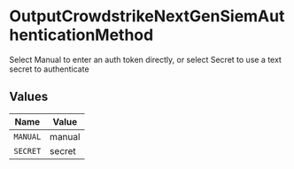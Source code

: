 # OutputCrowdstrikeNextGenSiemAuthenticationMethod

Select Manual to enter an auth token directly, or select Secret to use a text secret to authenticate


## Values

| Name     | Value    |
| -------- | -------- |
| `MANUAL` | manual   |
| `SECRET` | secret   |